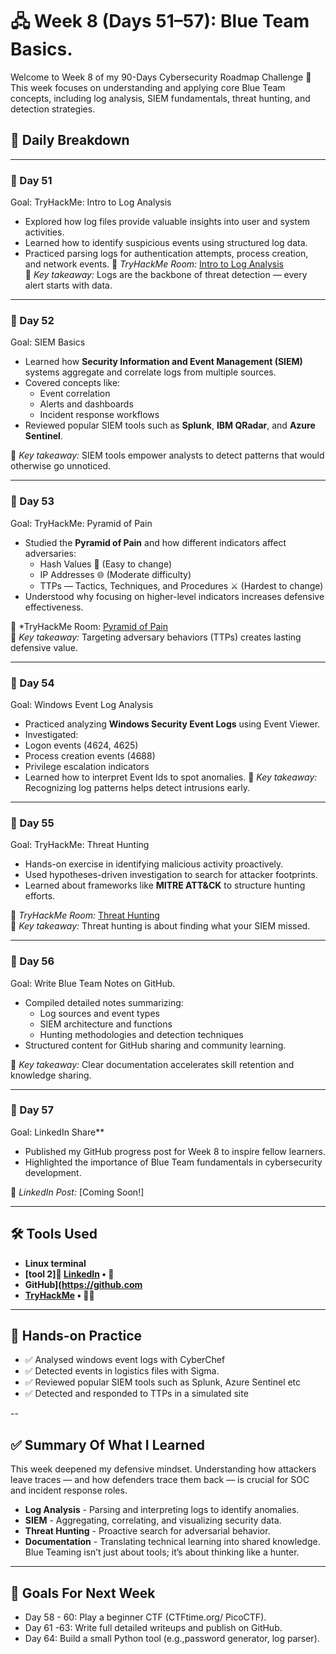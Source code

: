 # 🖧 Week 8 (Days 51–57): Blue Team Basics.

Welcome to Week 8 of my 90-Days Cybersecurity Roadmap Challenge 🚀
This week focuses on understanding and applying core Blue Team concepts, including log analysis, SIEM fundamentals, threat hunting, and detection strategies.

## 📆 Daily Breakdown

---

### 📅 Day 51
Goal:  TryHackMe: Intro to Log Analysis
-	Explored how log files provide valuable insights into user and system activities.
-	Learned how to identify suspicious events using structured log data.
-	Practiced parsing logs for authentication attempts, process creation, and network events.
🔗 *TryHackMe Room:* [Intro to Log Analysis](https://tryhackme.com)  
📝 *Key takeaway:* Logs are the backbone of threat detection — every alert starts with data.

---

### 📅 Day 52
Goal: SIEM Basics
- Learned how **Security Information and Event Management (SIEM)** systems aggregate and correlate logs from multiple sources.  
- Covered concepts like:
  - Event correlation
  - Alerts and dashboards
  - Incident response workflows  
- Reviewed popular SIEM tools such as **Splunk**, **IBM QRadar**, and **Azure Sentinel**.

📝 *Key takeaway:* SIEM tools empower analysts to detect patterns that would otherwise go unnoticed.

---

### 📅 Day 53 
Goal:  TryHackMe: Pyramid of Pain
- Studied the **Pyramid of Pain** and how different indicators affect adversaries:
  - Hash Values 🧩 (Easy to change)
  - IP Addresses 🌐 (Moderate difficulty)
  - TTPs — Tactics, Techniques, and Procedures ⚔️ (Hardest to change)
- Understood why focusing on higher-level indicators increases defensive effectiveness.

🔗 *TryHackMe Room: [Pyramid of Pain](https://tryhackme.com)  
📝 *Key takeaway:* Targeting adversary behaviors (TTPs) creates lasting defensive value.

---

### 📅  Day 54
Goal: Windows Event Log Analysis
-	Practiced analyzing **Windows Security Event Logs** using Event Viewer.  
-	Investigated:
-	Logon events (4624, 4625)
-	Process creation events (4688)
-	Privilege escalation indicators  
-	Learned how to interpret Event Ids to spot anomalies.
📝 *Key takeaway:* Recognizing log patterns helps detect intrusions early.

---

### 📅 Day 55 
Goal:  TryHackMe: Threat Hunting
-	Hands-on exercise in identifying malicious activity proactively.
-	Used hypotheses-driven investigation to search for attacker footprints.
-	Learned about frameworks like **MITRE ATT&CK** to structure hunting efforts.

🔗 *TryHackMe Room:* [Threat Hunting](https://tryhackme.com)  
📝 *Key takeaway:* Threat hunting is about finding what your SIEM missed.

---

### 📅 Day 56 
Goal:  Write Blue Team Notes on GitHub.
- Compiled detailed notes summarizing:
  - Log sources and event types
  - SIEM architecture and functions
  - Hunting methodologies and detection techniques
- Structured content for GitHub sharing and community learning.

📝 *Key takeaway:* Clear documentation accelerates skill retention and knowledge sharing.

---

### 📅  Day 57 
Goal: LinkedIn Share**
-	Published my GitHub progress post for Week 8 to inspire fellow learners.
-	Highlighted the importance of Blue Team fundamentals in cybersecurity development.

🔗 *LinkedIn Post:* [Coming Soon!]

---

## 🛠 Tools Used
- **Linux terminal** 
- **[tool 2]💼 [LinkedIn](https://linkedin.com) • 🧠** 
- **GitHub](https://github.com**
- **[TryHackMe](https://tryhackme.com) • 🧑‍💻**

---

## 📌 Hands-on Practice
- ✅ Analysed windows event logs with CyberChef
- ✅ Detected events in logistics files with Sigma.
- ✅ Reviewed popular SIEM tools such as Splunk, Azure Sentinel etc
- ✅ Detected and responded to TTPs in a simulated site

--

## ✅️ Summary Of What I Learned
This week deepened my defensive mindset. Understanding how attackers leave traces — and how defenders trace them back — is crucial for SOC and incident response roles. 
- **Log Analysis**  - Parsing and interpreting logs to identify anomalies. 
- **SIEM** - Aggregating, correlating, and visualizing security data. 
- **Threat Hunting** -  Proactive search for adversarial behavior. 
- **Documentation** - Translating technical learning into shared knowledge. 
Blue Teaming isn’t just about tools; it’s about thinking like a hunter.

---

## 🎯 Goals For Next Week 
- Day 58 - 60: Play a beginner CTF (CTFtime.org/ PicoCTF).
- Day 61 -63: Write full detailed writeups and publish on GitHub. 
- Day 64: Build a small Python tool (e.g.,password generator, log parser).



